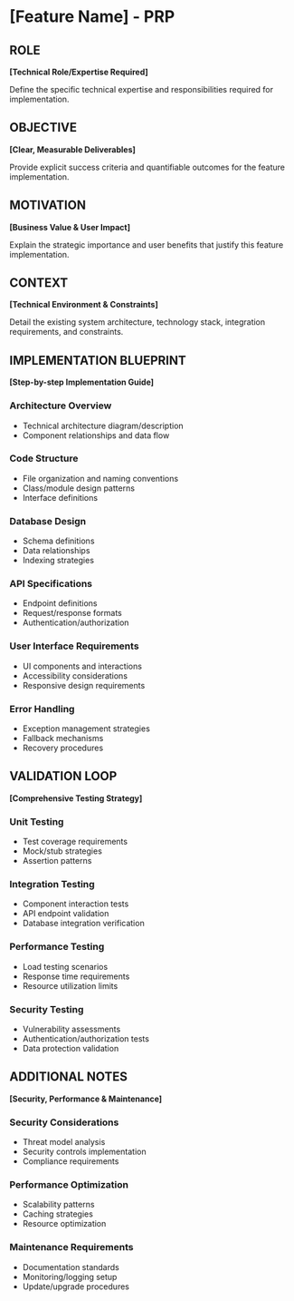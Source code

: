 # [Feature Name] - PRP

## ROLE
**[Technical Role/Expertise Required]**

Define the specific technical expertise and responsibilities required for implementation.

## OBJECTIVE
**[Clear, Measurable Deliverables]**

Provide explicit success criteria and quantifiable outcomes for the feature implementation.

## MOTIVATION
**[Business Value & User Impact]**

Explain the strategic importance and user benefits that justify this feature implementation.

## CONTEXT
**[Technical Environment & Constraints]**

Detail the existing system architecture, technology stack, integration requirements, and constraints.

## IMPLEMENTATION BLUEPRINT
**[Step-by-step Implementation Guide]**

### Architecture Overview
- Technical architecture diagram/description
- Component relationships and data flow

### Code Structure
- File organization and naming conventions
- Class/module design patterns
- Interface definitions

### Database Design
- Schema definitions
- Data relationships
- Indexing strategies

### API Specifications
- Endpoint definitions
- Request/response formats
- Authentication/authorization

### User Interface Requirements
- UI components and interactions
- Accessibility considerations
- Responsive design requirements

### Error Handling
- Exception management strategies
- Fallback mechanisms
- Recovery procedures

## VALIDATION LOOP
**[Comprehensive Testing Strategy]**

### Unit Testing
- Test coverage requirements
- Mock/stub strategies
- Assertion patterns

### Integration Testing
- Component interaction tests
- API endpoint validation
- Database integration verification

### Performance Testing
- Load testing scenarios
- Response time requirements
- Resource utilization limits

### Security Testing
- Vulnerability assessments
- Authentication/authorization tests
- Data protection validation

## ADDITIONAL NOTES
**[Security, Performance & Maintenance]**

### Security Considerations
- Threat model analysis
- Security controls implementation
- Compliance requirements

### Performance Optimization
- Scalability patterns
- Caching strategies
- Resource optimization

### Maintenance Requirements
- Documentation standards
- Monitoring/logging setup
- Update/upgrade procedures
